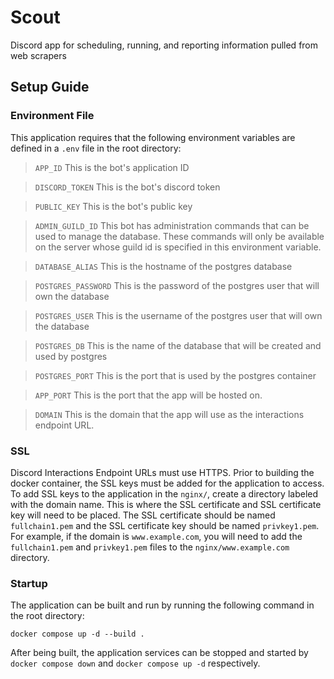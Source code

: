 # Scout
Discord app for scheduling, running, and reporting information pulled from web
scrapers

## Setup Guide

### Environment File
This application requires that the following environment variables are
defined in a `.env` file in the root directory:

> ``APP_ID``
This is the bot's application ID

> ``DISCORD_TOKEN``
This is the bot's discord token

> ``PUBLIC_KEY``
This is the bot's public key

> ``ADMIN_GUILD_ID``
This bot has administration commands that can be used to manage the database.
These commands will only be available on the server whose guild id is
specified in this environment variable.

> ``DATABASE_ALIAS``
This is the hostname of the postgres database

> ``POSTGRES_PASSWORD``
This is the password of the postgres user that will own the database

> ``POSTGRES_USER``
This is the username of the postgres user that will own the database

> ``POSTGRES_DB``
This is the name of the database that will be created and used by postgres

> ``POSTGRES_PORT``
This is the port that is used by the postgres container

> ``APP_PORT``
This is the port that the app will be hosted on.

> ``DOMAIN``
This is the domain that the app will use as the interactions endpoint URL.

### SSL
Discord Interactions Endpoint URLs must use HTTPS. Prior to building the docker
container, the SSL keys must be added for the application to access. To add SSL
keys to the application in the ``nginx/``, create a directory labeled with the
domain name. This is where the SSL certificate and SSL certificate key will
need to be placed. The SSL certificate should be named ``fullchain1.pem`` and
the SSL certificate key should be named ``privkey1.pem``. For example, if the
domain is ``www.example.com``, you will need to add the ``fullchain1.pem`` and
``privkey1.pem`` files to the ``nginx/www.example.com`` directory.

### Startup
The application can be built and run by running the following command in the
root directory:
```
docker compose up -d --build .
```

After being built, the application services can be stopped and started by
``docker compose down`` and ``docker compose up -d`` respectively.

